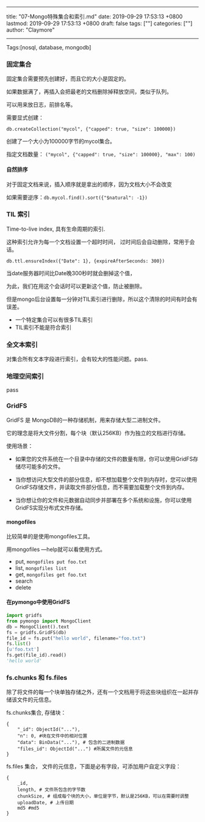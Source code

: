 
---
title: "07-Mongo特殊集合和索引.md"
date: 2019-09-29 17:53:13 +0800
lastmod: 2019-09-29 17:53:13 +0800
draft: false
tags: [""]
categories: [""]
author: "Claymore"

---
Tags:[nosql, database, mongodb]

### 固定集合

固定集合需要预先创建好，而且它的大小是固定的。

如果数据满了，再插入会把最老的文档删除掉释放空间，类似于队列。

可以用来放日志，前排名等。

需要显式创建：

`db.createCollection("mycol", {"capped": true, "size": 100000})`

创建了一个大小为100000字节的mycol集合。

指定文档数量： `("mycol", {"capped": true, "size": 100000}, "max": 100)`

#### 自然排序

对于固定文档来说，插入顺序就是拿出的顺序，因为文档大小不会改变

如果需要逆序：`db.mycol.find().sort({"$natural": -1})`



### TIL 索引

Time-to-live index, 具有生命周期的索引.

这种索引允许为每一个文档设置一个超时时间， 过时间后会自动删除，常用于会话。

`db.ttl.ensureIndex({"Date": 1}, {expireAfterSeconds: 300})`

当date服务器时间比Date晚300秒时就会删掉这个值，

为此，我们在用这个会话时可以更新这个值，防止被删除。

但是mongo后台设置每一分钟对TIL索引进行删除，所以这个清除的时间有时会有误差。



* 一个特定集合可以有很多TIL索引
* TIL索引不能是符合索引



### 全文本索引

对集合所有文本字段进行索引，会有较大的性能问题。pass.



### 地理空间索引

pass



### GridFS

GridFS 是 MongoDB的一种存储机制，用来存储大型二进制文件。

它的理念是将大文件分割，每个块（默认256KB）作为独立的文档进行存储。



使用场景：

* 如果您的文件系统在一个目录中存储的文件的数量有限，你可以使用GridFS存储尽可能多的文件。

* 当你想访问大型文件的部分信息，却不想加载整个文件到内存时，您可以使用GridFS存储文件，并读取文件部分信息，而不需要加载整个文件到内存。

* 当你想让你的文件和元数据自动同步并部署在多个系统和设施，你可以使用GridFS实现分布式文件存储。



#### mongofiles

比较简单的是使用mongofiles工具。

用mongofiles —help就可以看使用方式。

* put, `mongofiles put foo.txt`
* list, `mongofiles list`
* get, `mongofiles get foo.txt`
* search
* delete



#### 在pymongo中使用GridFS

```python
import gridfs
from pymongo import MongoClient
db = MongoClient().text
fs = gridfs.GridFS(db)
file_id = fs.put("hello world", filename="foo.txt")
fs.list()
[u'foo.txt']
fs.get(file_id).read()
'hello world'
```



### fs.chunks 和 fs.files

除了将文件的每一个块单独存储之外，还有一个文档用于将这些块组织在一起并存储该文件的元信息。

fs.chunks集合, 存储块：

```
{
    "_id": ObjectId("..."),
    "n": 0, #块在文件中的相对位置
    "data": BinData("..."), # 包含的二进制数据
    "files_id": ObjectId("...") #所属文件的元信息
}
```

fs.files 集合， 文件的元信息，下面是必有字段，可添加用户自定义字段：

```
{
    _id,
    length, # 文件所包含的字节数
    chunkSize, # 组成每个块的大小，单位是字节，默认是256KB，可以在需要时调整
    uploadDate, # 上传日期
    md5 #md5
}
```



